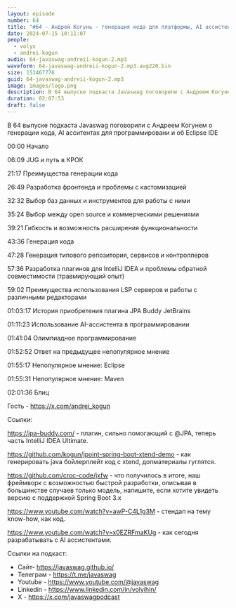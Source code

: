 ```yaml
---
layout: episode
number: 64
title: "#64 - Андрей Когунь - генерация кода для платформы, AI ассистенты для кода и уникальность Eclipse IDE"
date: 2024-07-15 10:11:07
people:
  - volyx
  - andrei-kogun
audio: 64-javaswag-andreii-kogun-2.mp3
waveform: 64-javaswag-andreii-kogun-2.mp3.avg220.bin
size: 153467776           
guid: 64-javaswag-andreii-kogun-2.mp3
image: images/logo.png
description: В 64 выпуске подкаста Javaswag поговорили с Андреем Когунем о генерации кода, AI асситентах для программировани и об Eclipse IDE
duration: 02:07:53
draft: false
---
```



В 64 выпуске подкаста Javaswag поговорили с Андреем Когунем о генерации кода, AI асситентах для программировани и об Eclipse IDE

00:00 Начало

06:09 JUG и путь в КРОК

21:17 Преимущества генерации кода

26:49 Разработка фронтенда и проблемы с кастомизацией

32:32 Выбор баз данных и инструментов для работы с ними

35:24 Выбор между open source и коммерческими решениями

39:21 Гибкость и возможность расширения функциональности

43:36 Генерация кода 

47:28 Генерация типового репозитория, сервисов и контроллеров

57:36 Разработка плагинов для IntelliJ IDEA и проблемы обратной совместимости (травмирующий опыт)

59:02 Преимущества использования LSP серверов и работы с различными редакторами

01:03:17 История приобретения плагина JPA Buddy JetBrains

01:11:23 Использование AI-ассистента в программировании

01:41:04 Олимпиадное программирование 

01:52:52 Ответ на предыдущее непопулярное мнение 

01:55:17 Непопулярное мнение: Eclipse 

01:55:31 Непопулярное мнение: Maven 

02:01:36 Блиц

Гость - https://x.com/andrei_kogun

Ссылки:

https://jpa-buddy.com/ - плагин, сильно помогающий с @JPA, теперь часть IntelliJ IDEA Ultimate. 

https://github.com/kogun/jpoint-spring-boot-xtend-demo - как генерировать java бойлерплейт код с xtend, допматериалы гуглятся.

https://github.com/croc-code/jxfw - что получилось в итоге, наш фреймворк с возможностью быстрой разработки, описывая в большинстве случаев только модель, напишите, если хотите увидеть версию с поддержкой Spring Boot 3.x 

https://www.youtube.com/watch?v=awP-C4L1g3M - стендап на тему know-how, как код.

https://www.youtube.com/watch?v=x0EZRFmaKUg - как сегодня разрабатывать с AI ассистентами.

Ссылки на подкаст:

* Сайт-  https://javaswag.github.io/
* Телеграм - https://t.me/javaswag
* Youtube - https://www.youtube.com/@javaswag
* Linkedin - https://www.linkedin.com/in/volyihin/
* X - https://x.com/javaswagpodcast


